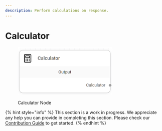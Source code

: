 ```yaml
---
description: Perform calculations on response.
---
```


# Calculator

<figure><img src="../../../.gitbook/assets/image (1) (1) (1) (1) (1) (1) (1) (1) (1).png" alt="" width="302"><figcaption><p>Calculator Node</p></figcaption></figure>

{% hint style="info" %}
This section is a work in progress. We appreciate any help you can provide in completing this section. Please check our [Contribution Guide](../../../contributing/) to get started.
{% endhint %}
